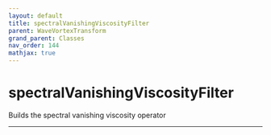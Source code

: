 ```yaml
---
layout: default
title: spectralVanishingViscosityFilter
parent: WaveVortexTransform
grand_parent: Classes
nav_order: 144
mathjax: true
---
```


#  spectralVanishingViscosityFilter

Builds the spectral vanishing viscosity operator


---


